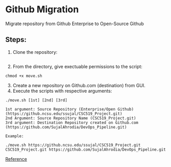 # Github Migration
Migrate repository from Github Enterprise to Open-Source Github

## Steps:

1. Clone the repository:
```

```
2. From the directory, give exectuable permissions to the script:
```
chmod +x move.sh
```
3. Create a new repository on Github.com (destination) from GUI.
4. Execute the scripts with respective arguments:
```
./move.sh [1st] [2nd] [3rd]

1st argument: Source Repository (Enterprise/Open Github) (https://github.ncsu.edu/ssujal/CSC519_Project.git)
2nd Argument: Source Repository Name (CSC519_Project.git)
3rd argument: Destination Repository created on Github.com (https://github.com/SujalAhrodia/DevOps_Pipeline.git)

Example:

./move.sh https://github.ncsu.edu/ssujal/CSC519_Project.git CSC519_Project.git https://github.com/SujalAhrodia/DevOps_Pipeline.git
```

[Reference](https://medium.com/adobetech/how-to-move-your-project-from-github-enterprise-to-open-github-1ca37fe77748)

